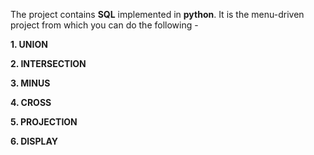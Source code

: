 The project contains **SQL** implemented in **python**. It is the menu-driven project from which you can do the following -

**1. UNION**

**2. INTERSECTION**

**3. MINUS**

**4. CROSS**

**5. PROJECTION**

**6. DISPLAY**
